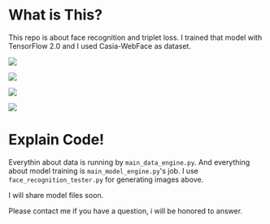# What is This?

This repo is about face recognition and triplet loss. I trained that model with TensorFlow 2.0 and I used Casia-WebFace as dataset.

![](https://i.ibb.co/26ZRX8q/sv2.png)

![](https://i.ibb.co/ZzqXVMN/bbt1.png)

![](https://i.ibb.co/qYz9K6D/bbt3.png)

![](https://i.ibb.co/hMXYKyQ/witcher1.png)

# Explain Code!

Everythin about data is running by ```main_data_engine.py```. And everything about model training is ```main_model_engine.py```'s  job. I use ```face_recognition_tester.py``` for generating images above.


I will share model files soon.

Please contact me if you have a question, i will be honored to answer.
